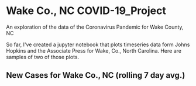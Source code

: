 # Wake Co., NC COVID-19_Project
An exploration of the data of the Coronavirus Pandemic for Wake County, NC
</br>

So far, I've created a jupyter notebook that plots timeseries data form Johns Hopkins and the Associate Press for Wake, Co., North Carolina. Here are samples of two of those plots.

## New Cases for Wake Co., NC (rolling 7 day avg.)
